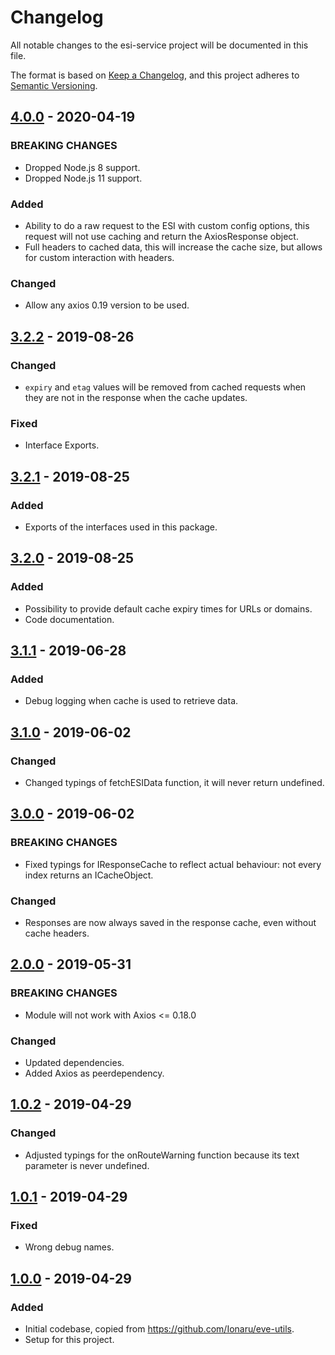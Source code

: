 # Changelog
All notable changes to the esi-service project will be documented in this file.

The format is based on [Keep a Changelog](https://keepachangelog.com/en/1.0.0/),
and this project adheres to [Semantic Versioning](https://semver.org/spec/v2.0.0.html).

<!--## [Unreleased]-->
## [4.0.0] - 2020-04-19
### BREAKING CHANGES
- Dropped Node.js 8 support.
- Dropped Node.js 11 support.

### Added
- Ability to do a raw request to the ESI with custom config options, this request will not use caching and return the AxiosResponse object.
- Full headers to cached data, this will increase the cache size, but allows for custom interaction with headers.

### Changed
- Allow any axios 0.19 version to be used.

## [3.2.2] - 2019-08-26
### Changed
- `expiry` and `etag` values will be removed from cached requests when they are not in the response when the cache updates. 

### Fixed
- Interface Exports.

## [3.2.1] - 2019-08-25
### Added
- Exports of the interfaces used in this package.

## [3.2.0] - 2019-08-25
### Added
- Possibility to provide default cache expiry times for URLs or domains.
- Code documentation. 

## [3.1.1] - 2019-06-28
### Added
- Debug logging when cache is used to retrieve data.

## [3.1.0] - 2019-06-02
### Changed
- Changed typings of fetchESIData function, it will never return undefined. 

## [3.0.0] - 2019-06-02
### BREAKING CHANGES
- Fixed typings for IResponseCache to reflect actual behaviour: not every index returns an ICacheObject.

### Changed
- Responses are now always saved in the response cache, even without cache headers.

## [2.0.0] - 2019-05-31
### BREAKING CHANGES
- Module will not work with Axios <= 0.18.0

### Changed
- Updated dependencies.
- Added Axios as peerdependency.

## [1.0.2] - 2019-04-29
### Changed
- Adjusted typings for the onRouteWarning function because its text parameter is never undefined.

## [1.0.1] - 2019-04-29
### Fixed
- Wrong debug names.

## [1.0.0] - 2019-04-29
### Added
- Initial codebase, copied from <https://github.com/Ionaru/eve-utils>.
- Setup for this project.

[Unreleased]: https://github.com/Ionaru/esi-service/compare/4.0.0...HEAD
[4.0.0]: https://github.com/Ionaru/esi-service/compare/3.2.2...4.0.0
[3.2.2]: https://github.com/Ionaru/esi-service/compare/3.2.1...3.2.2
[3.2.1]: https://github.com/Ionaru/esi-service/compare/3.2.0...3.2.1
[3.2.0]: https://github.com/Ionaru/esi-service/compare/3.1.1...3.2.0
[3.1.1]: https://github.com/Ionaru/esi-service/compare/3.1.0...3.1.1
[3.1.0]: https://github.com/Ionaru/esi-service/compare/3.0.0...3.1.0
[3.0.0]: https://github.com/Ionaru/esi-service/compare/2.0.0...3.0.0
[2.0.0]: https://github.com/Ionaru/esi-service/compare/1.0.2...2.0.0
[1.0.2]: https://github.com/Ionaru/esi-service/compare/1.0.1...1.0.2
[1.0.1]: https://github.com/Ionaru/esi-service/compare/1.0.0...1.0.1
[1.0.0]: https://github.com/Ionaru/esi-service/compare/7d031b0...1.0.0
